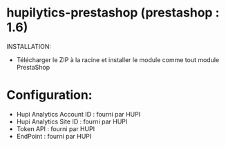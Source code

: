 # hupilytics-prestashop (prestashop : 1.6)

INSTALLATION:
- Télécharger le ZIP à la racine et installer le module comme tout module PrestaShop 

# Configuration:
- Hupi Analytics Account ID : fourni par HUPI
- Hupi Analytics Site ID : fourni par HUPI
- Token API : fourni par HUPI
- EndPoint : fourni par HUPI
